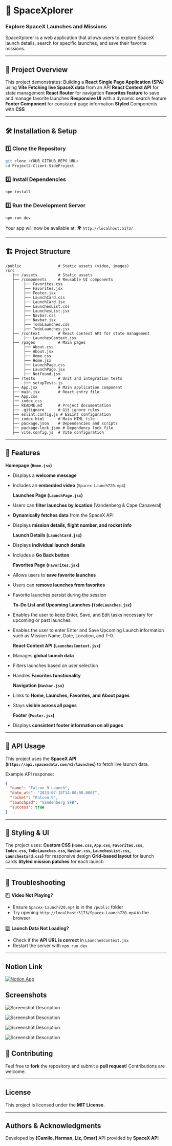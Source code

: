 # 🚀 SpaceXplorer

### Explore SpaceX Launches and Missions

SpaceXplorer is a web application that allows users to explore SpaceX launch details, search for specific launches, and save their favorite missions.

---

## 📌 Project Overview

This project demonstrates:
Building a **React Single Page Application (SPA)** using **Vite**
**Fetching live SpaceX data** from an API
**React Context API** for state management
**React Router** for navigation
**Favorites feature** to save and manage favorite launches
**Responsive UI** with a dynamic search feature
**Footer Component** for consistent page information
**Styled** Components with **CSS**

---

## 🛠️ Installation & Setup

### 1️⃣ Clone the Repository

```sh
git clone <YOUR_GITHUB_REPO_URL>
cd Project2-Client-SideProject
```

### 2️⃣ Install Dependencies

```sh
npm install
```

### 3️⃣ Run the Development Server

```sh
npm run dev
```

Your app will now be available at:
🌍 `http://localhost:5173/`

---

## 🏗️ Project Structure

```
/public                # Static assets (video, images)
/src
   ├── /assets         # Static assets
   ├── /components     # Reusable UI components
   │    ├── Favorites.css
   │    ├── Favorites.jsx
   │    ├── Footer.jsx
   │    ├── LaunchCard.css
   │    ├── LaunchCard.jsx
   │    ├── LaunchesList.css
   │    ├── LaunchesList.jsx
   │    ├── Navbar.css
   │    ├── Navbar.jsx
   │    ├── TodoLaunches.css
   │    ├── TodoLaunches.jsx
   ├── /context        # React Context API for state management
   │    ├── LaunchesContext.jsx
   ├── /pages          # Main pages
   │    ├── About.css
   │    ├── About.jsx
   │    ├── Home.css
   │    ├── Home.jsx
   │    ├── LaunchPage.css
   │    ├── LaunchPage.jsx
   │    ├── NotFound.jsx
   ├── /tests          # Unit and integration tests
   │    ├── setupTests.js
   ├── App.jsx         # Main application component
   ├── main.jsx        # React entry file
   │── App.css
   │── index.css
   ├── README.md       # Project documentation
   ├── .gitignore      # Git ignore rules
   ├── eslint.config.js # ESLint configuration
   ├── index.html      # Main HTML file
   ├── package.json    # Dependencies and scripts
   ├── package-lock.json # Dependency lock file
   ├── vite.config.js  # Vite configuration
```

---

## 🚀 Features

**Homepage (`Home.jsx`)**

- Displays a **welcome message**
- Includes an **embedded video** (`Spacex-Launch720.mp4`)

  **Launches Page (`LaunchPage.jsx`)**

- Users can **filter launches by location** (Vandenberg & Cape Canaveral)
- **Dynamically fetches data** from the SpaceX API
- Displays **mission details, flight number, and rocket info**

  **Launch Details (`LaunchCard.jsx`)**

- Displays **individual launch details**
- Includes a **Go Back button**

  **Favorites Page (`Favorites.jsx`)**

- Allows users to **save favorite launches**
- Users can **remove launches from favorites**
- Favorite launches persist during the session

  **To-Do List and Upcoming Launches (`TodoLaunches.jsx`)**

- Enables the user to keep Enter, Save, and Edit tasks necessary for upcoming or past launches.
- Enables the user to enter Enter and Save Upcoming Launch information such as Mission Name, Date, Location, and T-0.

  **React Context API (`LaunchesContext.jsx`)**

- Manages **global launch data**
- Filters launches based on user selection
- Handles **Favorites functionality**

  **Navigation (`Navbar.jsx`)**

- Links to **Home, Launches, Favorites, and About pages**
- Stays **visible across all pages**

  **Footer (`Footer.jsx`)**

- Displays **consistent footer information on all pages**

---

## 🔗 API Usage

This project uses the **SpaceX API (`https://api.spacexdata.com/v5/launches`)** to fetch live launch data.

Example API response:

```json
{
  "name": "Falcon 9 Launch",
  "date_utc": "2023-07-15T14:00:00.000Z",
  "rocket": "Falcon 9",
  "launchpad": "Vandenberg SFB",
  "success": true
}
```

---

## 🎨 Styling & UI

The project uses:
**Custom CSS (`Home.css`, `App.css`, `Favorites.css`, `Index.css`, `ToDoLaunches.css`, `Navbar.css`, `LaunchesList.css`, `LaunchesCard.css`)** for responsive design
**Grid-based layout** for launch cards
**Styled mission patches** for each launch

---

## 🐛 Troubleshooting

1️⃣ **Video Not Playing?**

- Ensure `Spacex-Launch720.mp4` is in the `/public` folder
- Try opening `http://localhost:5173/Spacex-Launch720.mp4` in the browser

2️⃣ **Launch Data Not Loading?**

- Check if the **API URL is correct** in `LaunchesContext.jsx`
- Restart the server with `npm run dev`

---

## Notion Link

[![Notion App](https://img.shields.io/badge/Notion-App-blue)](https://www.notion.so/1ab5b9eed32c80429742e4c20063429c?v=1ab5b9eed32c818dae79000c6da6a7a2&pvs=4)

## Screenshots

![Screenshot Description](/Screenshot1.png)

![Screenshot Description](/Screenshot2.png)

![Screenshot Description](/Screenshot3.png)

![Screenshot Description](/Screenshot4.png)

## 🤝 Contributing

Feel free to **fork** the repository and submit a **pull request**! Contributions are welcome.

---

## License

This project is licensed under the **MIT License**.

---

## Authors & Acknowledgments

Developed by **[Camilo, Harman, Liz, Omar]**
API provided by **SpaceX API**
